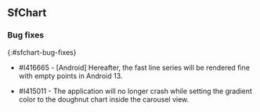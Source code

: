## SfChart

### Bug fixes
{:#sfchart-bug-fixes}

* \#I416665 - [Android] Hereafter, the fast line series will be rendered fine with empty points in Android 13. 

* \#I415011 - The application will no longer crash while setting the gradient color to the doughnut chart inside the carousel view.
